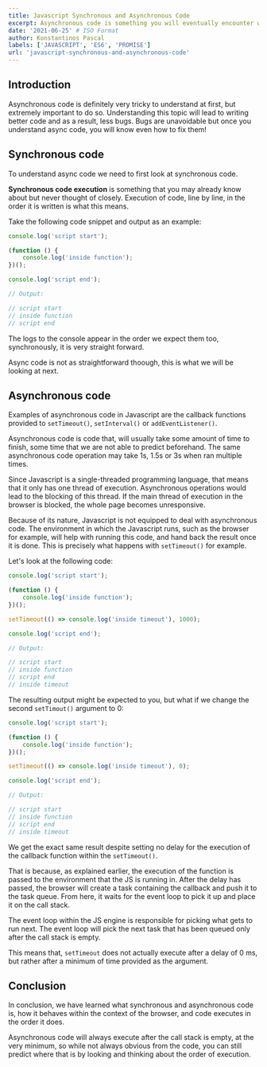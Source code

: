 ```yaml
---
title: Javascript Synchronous and Asynchronous Code
excerpt: Asynchronous code is something you will eventually encounter when learning Javascript. It is a very confusing topic and difficult to grasp at first, especially when not having background with other programming languages. It leads to unexpected behavious and sometimes bugs in your code. Let's look at it!
date: '2021-06-25' # ISO Format
author: Konstantinos Pascal
labels: ['JAVASCRIPT', 'ES6', 'PROMISE']
url: 'javascript-synchronous-and-asynchronous-code'
---
```


## Introduction

Asynchronous code is definitely very tricky to understand at first, but extremely important to do so. Understanding this topic will lead to writing better code and as a result, less bugs. Bugs are unavoidable but once you understand async code, you will know even how to fix them!

## Synchronous code

To understand async code we need to first look at synchronous code.

**Synchronous code execution** is something that you may already know about but never thought of closely. Execution of code, line by line, in the order it is written is what this means.

Take the following code snippet and output as an example:

```javascript
console.log('script start');

(function () {
	console.log('inside function');
})();

console.log('script end');

// Output:

// script start
// inside function
// script end
```

The logs to the console appear in the order we expect them too, synchronously, it is very straight forward.

Async code is not as straightforward thoough, this is what we will be looking at next.

## Asynchronous code

Examples of asynchronous code in Javascript are the callback functions provided to `setTimeout()`, `setInterval()` or `addEventListener()`.

Asynchronous code is code that, will usually take some amount of time to finish, some time that we are not able to predict beforehand. The same asynchronous code operation may take 1s, 1.5s or 3s when ran multiple times.

Since Javascript is a single-threaded programming language, that means that it only has one thread of execution. Asynchronous operations would lead to the blocking of this thread. If the main thread of execution in the browser is blocked, the whole page becomes unresponsive.

Because of its nature, Javascript is not equipped to deal with asynchronous code. The environment in which the Javascript runs, such as the browser for example, will help with running this code, and hand back the result once it is done. This is precisely what happens with `setTimeout()` for example.

Let's look at the following code:

```javascript
console.log('script start');

(function () {
	console.log('inside function');
})();

setTimeout(() => console.log('inside timeout'), 1000);

console.log('script end');

// Output:

// script start
// inside function
// script end
// inside timeout
```

The resulting output might be expected to you, but what if we change the second `setTimout()` argument to 0:

```javascript
console.log('script start');

(function () {
	console.log('inside function');
})();

setTimeout(() => console.log('inside timeout'), 0);

console.log('script end');

// Output:

// script start
// inside function
// script end
// inside timeout
```

We get the exact same result despite setting no delay for the execution of the callback function within the `setTimeout()`.

That is because, as explained earlier, the execution of the function is passed to the environment that the JS is running in. After the delay has passed, the browser will create a task containing the callback and push it to the task queue. From here, it waits for the event loop to pick it up and place it on the call stack.

The event loop within the JS engine is responsible for picking what gets to run next. The event loop will pick the next task that has been queued only after the call stack is empty.

This means that, `setTimeout` does not actually execute after a delay of 0 ms, but rather after a minimum of time provided as the argument.

## Conclusion

In conclusion, we have learned what synchronous and asynchronous code is, how it behaves within the context of the browser, and code executes in the order it does.

Asynchronous code will always execute after the call stack is empty, at the very minimum, so while not always obvious from the code, you can still predict where that is by looking and thinking about the order of execution.
